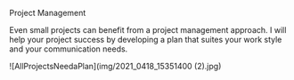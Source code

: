 Project Management

Even small projects can benefit from a project management approach.  I will help your project success by developing a plan that suites your work style and your communication needs.

![AllProjectsNeedaPlan](img/2021_0418_15351400 (2).jpg)